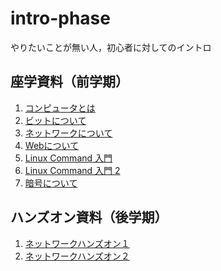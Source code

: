 # intro-phase
やりたいことが無い人，初心者に対してのイントロ

## 座学資料（前学期）
1. [コンピュータとは](./md/intro_computer.md)
1. [ビットについて](./md/intro_bits.md)
1. [ネットワークについて](./md/intro_network.md)
1. [Webについて](./md/intro_web.md)
1. [Linux Command 入門](./md/intro_linux_command.md)
1. [Linux Command 入門 2](./md/intro_linux_command_2.md)
1. [暗号について](./md/intro_crypto.md)


## ハンズオン資料（後学期）
1. [ネットワークハンズオン１]()
1. [ネットワークハンズオン２]()